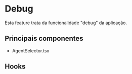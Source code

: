 # Debug

Esta feature trata da funcionalidade "debug" da aplicação.

## Principais componentes
- AgentSelector.tsx

## Hooks

